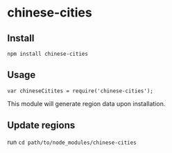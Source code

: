 chinese-cities
==============

## Install
`npm install chinese-cities`  

## Usage
`var chineseCitites = require('chinese-cities');`  

This module will generate region data upon installation.  

## Update regions
run `cd path/to/node_modules/chinese-cities`



